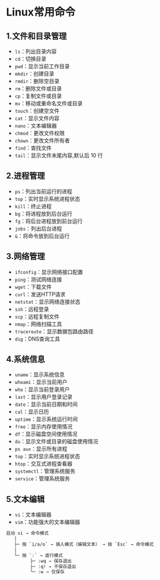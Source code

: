 
# Linux常用命令

## 1.文件和目录管理
- `ls`：列出目录内容
- `cd`：切换目录
- `pwd`：显示当前工作目录
- `mkdir`：创建目录
- `rmdir`：删除空目录
- `rm`：删除文件或目录
- `cp`：复制文件或目录
- `mv`：移动或重命名文件或目录
- `touch`：创建空文件
- `cat`：显示文件内容
- `nano`：文本编辑器
- `chmod`：更改文件权限
- `chown`：更改文件所有者
- `find`：查找文件
- `tail`：显示文件末尾内容,默认后 10 行


## 2.进程管理
- `ps`：列出当前运行的进程
- `top`：实时显示系统进程状态
- `kill`：终止进程
- `bg`：将进程放到后台运行
- `fg`：将后台进程放到前台运行
- `jobs`：列出后台进程
- `&`：将命令放到后台运行

## 3.网络管理
- `ifconfig`：显示网络接口配置
- `ping`：测试网络连接
- `wget`：下载文件
- `curl`：发送HTTP请求
- `netstat`：显示网络连接状态
- `ssh`：远程登录
- `scp`：远程复制文件
- `nmap`：网络扫描工具
- `traceroute`：显示数据包路由路径
- `dig`：DNS查询工具

## 4.系统信息
- `uname`：显示系统信息
- `whoami`：显示当前用户
- `who`：显示当前登录用户
- `last`：显示用户登录记录
- `date`：显示当前日期和时间
- `cal`：显示日历
- `uptime`：显示系统运行时间
- `free`：显示内存使用情况
- `df`：显示磁盘空间使用情况
- `du`：显示文件或目录的磁盘使用情况
- `ps aux`：显示所有进程
- `top`：实时显示系统进程状态
- `htop`：交互式进程查看器
- `systemctl`：管理系统服务
- `service`：管理系统服务

## 5.文本编辑

- `vi`：文本编辑器
- `vim`：功能强大的文本编辑器

```bash
启动 vi → 命令模式
   │
   ├─ 按 `i/a/o` → 插入模式（编辑文本） → 按 `Esc` → 命令模式
   │
   └─ 按 `:` → 底行模式
         ├─ :wq → 保存退出
         ├─ :q! → 不保存退出
         └─ :w → 仅保存
```


